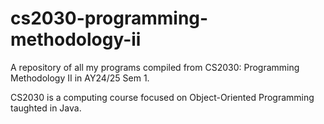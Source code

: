 # cs2030-programming-methodology-ii
A repository of all my programs compiled from CS2030: Programming Methodology II in AY24/25 Sem 1.

CS2030 is a computing course focused on Object-Oriented Programming taughted in Java.
